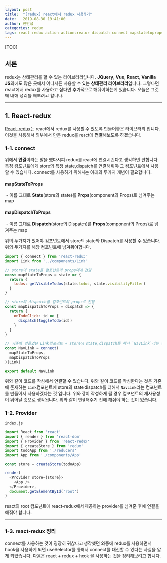 ```yaml
---
layout: post
title:  "[redux] react에서 redux 사용하기"
date:   2019-08-30 19:41:00
author: 한만섭
categories: redux
tags: react redux action actioncreator dispatch connect mapstatetoprops mapdispatchtoprops 
---
```




[TOC]





## 서론 

redux는 상태관리를 할 수 있는 라이브러리입니다. **JQuery**, **Vue**, **React**, **Vanilla JS**외에도 많은 곳에서 어디서든 사용할 수 있는 **상태관리 라이브러리**입니다. 그렇다면 react에서 redux를 사용하고 싶다면 추가적으로 해줘야하는게 있습니다. 오늘은 그것에 대해 정리를 해보려고 합니다.  

***



## 1. React-redux

[React-redux](https://react-redux.js.org/)는 react에서 redux를 사용할 수 있도록 만들어놓은 라이브러리 입니다. 이것을 사용해서 외부에서 만든 redux를 react에 **연결**해보도록 하겠습니다.  

 

### 1-1. connect

위에서 **연결**이라는 말을 했다시피 redux를 react에 연결시킨다고 생각하면 편합니다. 특정 컴포넌트에게 store의 특정 state,dispatch를 연결해줘야 그 컴포넌트에서 사용할 수 있습니다.  connect를 사용하기 위해서는 아래의 두가지 개념이 필요합니다.  

#### mapStateToProps

​	- 이름 그대로 **State**(store의 state)를 **Props**(component의 Props)로 넘겨주는 map

#### mapDispatchToProps

​	- 이름 그대로 **Dispatch**(store의 Dispatch)를 **Props**(component의 Props)로 넘겨주는 map



위의 두가지가 있어야 컴포넌트에서 store의 state와 Dispatch를 사용할 수 있습니다. 위의 두가지를 해당 컴포넌트에 넘겨줘야합니다.  

```js
import { connect } from 'react-redux'
import Link from '../components/Link'

// store의 state를 컴포넌트의 props에게 전달 
const mapStateToProps = state => {
  return {
    todos: getVisibleTodos(state.todos, state.visibilityFilter)
  }
}

// store의 dispatch를 컴포넌트의 props로 전달
const mapDispatchToProps = dispatch => {
  return {
    onTodoClick: id => {
      dispatch(toggleTodo(id))
    }
  }
}

// 기존에 만들었던 Link컴포넌트 + store의 state,dispatch를 해서 `NavLink`라는 컴포넌트를 만듬. 
const NavLink = connect(
  mapStateToProps,
  mapDispatchToProps
)(Link)

export default NavLink
```

위와 같이 코드를 작성해서 연결할 수 있습니다. 위와 같이 코드를 작성한다는 것은 기존에 존재하는 `Link`컴포넌트에 store의 state,dispatch를 더해서 `NavLink`라는 컴포넌트를 만들어서 사용하겠다는 것 입니다. 위와 같이 작성하게 될 경우 컴포넌트의 재사용성이 뛰어날 것으로 생각됩니다. 위와 같이 연결해주기 전에 해줘야 하는 것이 있습니다.  



### 1-2. Provider 

`index.js`

```js
import React from 'react'
import { render } from 'react-dom'
import { Provider } from 'react-redux'
import { createStore } from 'redux'
import todoApp from './reducers'
import App from './components/App'

const store = createStore(todoApp)

render(
  <Provider store={store}>
    <App />
  </Provider>,
  document.getElementById('root')
)
```

react의 root 컴포넌트에 react-redux에서 제공하는 provider를 넘겨준 후에 연결을 해줘야 합니다.  



***



### 1-3. react-redux 정리 

connect를 사용하는 것이 굉장히 귀찮다고 생각했던 와중에 redux를 사용하면서 hook을 사용하게 되면 useSelector를 통해서 connect를 대신할 수 있다는 사실을 알게 되었습니다. 다음은 react + redux + hook 을 사용하는 것을 정리해보려고 합니다.  





